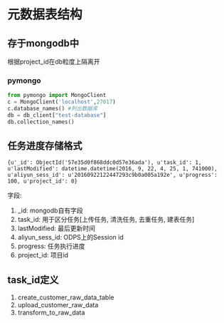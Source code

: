 # 元数据表结构

## 存于mongodb中
根据project_id在db粒度上隔离开

### pymongo
```python
from pymongo import MongoClient
c = MongoClient('localhost',27017)
c.database_names() #列出数据库
db = db_client["test-database"]
db.collection_names()
```
## 任务进度存储格式

```
{u'_id': ObjectId('57e35d0f868ddc0d57e36ada'), u'task_id': 1, u'lastModified': datetime.datetime(2016, 9, 22, 4, 25, 1, 741000), u'aliyun_sess_id': u'20160922122447293c9b0a005a192e', u'progress': 100, u'project_id': 0}
```

字段:
1. \_id: mongodb自有字段
2. task_id: 用于区分任务[上传任务, 清洗任务, 去重任务, 建表任务]
3. lastModified: 最后更新时间
4. aliyun_sess_id: ODPS上的Session id
5. progress: 任务执行进度
6. project_id: 项目id

## task_id定义

1. create_customer_raw_data_table
2. upload_customer_raw_data
3. transform_to_raw_data
